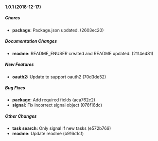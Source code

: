 #### 1.0.1 (2018-12-17)

##### Chores

* **package:**  Package.json updated. (2603ec20)

##### Documentation Changes

* **readme:**  README_ENUSER created and README updated. (2114e481)

##### New Features

* **oauth2:**  Update to support oauth2 (70d3de52)

##### Bug Fixes

* **package:**  Add required fields (aca762c2)
* **signal:**  Fix incorrect signal object (076f16dc)

##### Other Changes

* **task search:**  Only signal if new tasks (e572b769)
* **readme:**  Update readme (b916c1cf)